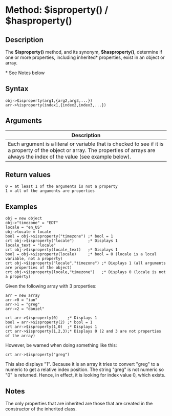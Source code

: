 # Method: $isproperty() / $hasproperty()

<PageHeader />

## Description

The **$isproperty()** method, and its synonym, **\$hasproperty()**, determine if one or more properties, including inherited\* properties, exist in an object or array.

\* See Notes below

## Syntax

```
obj->$isproperty(arg1,{arg2,arg3,...})
arr->%isproperty(index1,{index2,index3,...})
```

## Arguments

| Description |
| --- |
| Each argument is a literal or variable that is checked to see if it is a property of the object or array. The properties of arrays are always the index of the value (see example below). |

## Return values

```
0 = at least 1 of the arguments is not a property
1 = all of the arguments are properties
```

## Examples

```
obj = new object
obj->"timezone" = "EDT"
locale = "en_US"
obj->locale = locale
bool = obj->$isproperty("timezone") ;* bool = 1
crt obj->$isproperty("locale")      ;* Displays 1
locale_text = "locale"
crt obj->$isproperty(locale_text)   ;* Displays 1
bool = obj->$isproperty(locale)     ;* bool = 0 (locale is a local variable, not a property)
crt obj->$isproperty("locale","timezone") ;* Dieplays 1 (all arguments are properties of the object)
crt obj->$isproperty(locale,"timezone")   ;* Displays 0 (locale is not a property)
```

Given the following array with 3 properties:

```
arr = new array
arr->0 = "ian"
arr->1 = "greg"
arr->2 = "daniel"
```

```
crt arr->$isproperty(0)    ;* Displays 1
bool = arr->$isproperty(2) ;* bool = 1
crt arr->$isproperty(1,0)  ;* Displays 1
crt arr->$isproperty(1,2,3);* Displays 0 (2 and 3 are not properties of the array)
```

However, be warned when doing something like this:

```
crt arr->$isproperty("greg")
```

This also displays "1". Because it is an array it tries to convert "greg" to a numeric to get a relative index position. The string "greg" is not numeric so "0" is returned. Hence, in effect, it is looking for index value 0, which exists.

## Notes

The only properties that are inherited are those that are created in the constructor of the inherited class.

  
<PageFooter />
